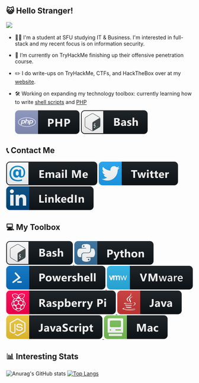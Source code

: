 ## 😺 Hello Stranger!

![](https://komarev.com/ghpvc/?username=eddyspaghette&color=red&style=plastic&label=Profile+Views)

- 👨‍🎓 I'm a student at SFU studying IT & Business. I'm interested in full-stack and my recent focus is on information security. 
- 🔏 I’m currently on TryHackMe finishing up their offensive penetration course.
- ✏️ I do write-ups on TryHackMe, CTFs, and HackTheBox over at my [website](https://eddyspaghette.github.io).
- 🛠️ Working on expanding my technology toolbox: currently learning how to write [shell scripts](https://en.wikipedia.org/wiki/Shell_script) and [PHP](https://en.wikipedia.org/wiki/PHP)


   <img src="https://raw.githubusercontent.com/MikeCodesDotNET/ColoredBadges/4a38660afb7be89a6032218589b4454a1285c7f8/svg/dev/languages/php.svg" alt="php" style="vertical-align:top margin:6px 4px">
   <img src="https://raw.githubusercontent.com/MikeCodesDotNET/ColoredBadges/4a38660afb7be89a6032218589b4454a1285c7f8/svg/dev/tools/bash.svg" alt="bash" style="vertical-align:top margin:6px 4px">


## 📞 Contact Me
[<img src="https://raw.githubusercontent.com/MikeCodesDotNET/ColoredBadges/4a38660afb7be89a6032218589b4454a1285c7f8/svg/social/email_me.svg" alt="email" style="vertical-align:top margin:4px 4px">](mailto:edwardjjz@hotmail.com)
[<img src="https://raw.githubusercontent.com/MikeCodesDotNET/ColoredBadges/4a38660afb7be89a6032218589b4454a1285c7f8/svg/social/twitter.svg" alt="twitter" style="vertical-align:top margin:4px 4px">](https://twitter.com/eddylongevity)
[<img src="https://raw.githubusercontent.com/MikeCodesDotNET/ColoredBadges/4a38660afb7be89a6032218589b4454a1285c7f8/svg/social/linkedin.svg" alt="linkedin" style="vertical-align:top margin:4px 4px">](mailto:edwardjjz@hotmail.com)



## 💻 My Toolbox

 <a href="#">
    <img src="https://raw.githubusercontent.com/MikeCodesDotNET/ColoredBadges/4a38660afb7be89a6032218589b4454a1285c7f8/svg/dev/tools/bash.svg" alt="bash" style="vertical-align:top margin:6px 4px">
    <img src="https://raw.githubusercontent.com/MikeCodesDotNET/ColoredBadges/4a38660afb7be89a6032218589b4454a1285c7f8/svg/dev/languages/python.svg" alt="python" style="vertical-align:top margin:6px 4px">
  <img src="https://raw.githubusercontent.com/MikeCodesDotNET/ColoredBadges/4a38660afb7be89a6032218589b4454a1285c7f8/svg/dev/tools/powershell.svg" alt="powershell" style="vertical-align:top margin:6px 4px">
  <img src="https://raw.githubusercontent.com/MikeCodesDotNET/ColoredBadges/4a38660afb7be89a6032218589b4454a1285c7f8/svg/dev/tools/vmware.svg" alt="vmware" style="vertical-align:top margin:6px 4px">
  <img src="https://raw.githubusercontent.com/MikeCodesDotNET/ColoredBadges/4a38660afb7be89a6032218589b4454a1285c7f8/svg/devices/raspberrypi.svg" alt="raspberry" style="vertical-align:top margin:6px 4px">
      <img src="https://raw.githubusercontent.com/MikeCodesDotNET/ColoredBadges/4a38660afb7be89a6032218589b4454a1285c7f8/svg/dev/languages/java.svg" alt="java" style="vertical-align:top margin:6px 4px">
    <img src="https://raw.githubusercontent.com/MikeCodesDotNET/ColoredBadges/4a38660afb7be89a6032218589b4454a1285c7f8/svg/dev/languages/js.svg" alt="javascript" style="vertical-align:top margin:6px 4px">
  <img src="https://raw.githubusercontent.com/MikeCodesDotNET/ColoredBadges/4a38660afb7be89a6032218589b4454a1285c7f8/svg/devices/mac.svg" alt="mac" style="vertical-align:top margin:6px 4px">
 
  </a>  
  
  
## 📊 Interesting Stats
  ![Anurag's GitHub stats](https://github-readme-stats.vercel.app/api?username=eddyspaghette&show_icons=true&theme=dracula&border_radius=55)
  [![Top Langs](https://github-readme-stats.vercel.app/api/top-langs/?username=eddyspaghette&layout=compact&theme=dracula&border_radius=55)](https://github.com/anuraghazra/github-readme-stats)

<i class="devicon-bash-plain"></i>

<!--
**eddyspaghette/eddyspaghette** is a ✨ _special_ ✨ repository because its `README.md` (this file) appears on your GitHub profile.

Here are some ideas to get you started:

- 🔭 I’m currently working on ...
- 🌱 I’m currently learning ...
- 👯 I’m looking to collaborate on ...
- 🤔 I’m looking for help with ...
- 💬 Ask me about ...
- 📫 How to reach me: ...
- 😄 Pronouns: ...
- ⚡ Fun fact: ...
-->

